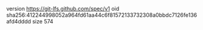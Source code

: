 version https://git-lfs.github.com/spec/v1
oid sha256:412244998052a964fd61aa44c6f81572133732308a0bbdc7126fe136afd4dddd
size 574
